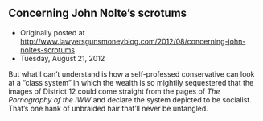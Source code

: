 ## Concerning John Nolte’s scrotums

 * Originally posted at http://www.lawyersgunsmoneyblog.com/2012/08/concerning-john-noltes-scrotums
 * Tuesday, August 21, 2012

But what I can’t understand is how a self-professed conservative can look at a “class system” in which the wealth is so mightily sequestered that the images of District 12 could come straight from the pages of _The Pornography of the IWW_ and declare the system depicted to be socialist. That’s one hank of unbraided hair that’ll never be untangled.
